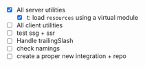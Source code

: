 - [x] All server utilities
  - [x] t: load `resources` using a virtual module
- [ ] All client utilities
- [ ] test ssg + ssr
- [ ] Handle trailingSlash
- [ ] check namings
- [ ] create a proper new integration + repo